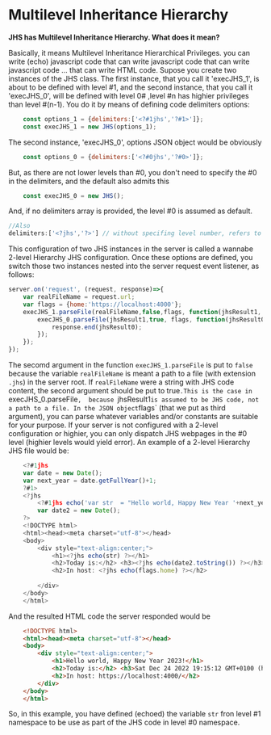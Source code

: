 # Multilevel Inheritance Hierarchy

**JHS has Multilevel Inheritance Hierarchy. What does it mean?**

 Basically, it means Multilevel Inheritance Hierarchical Privileges. you can write 
 (echo) javascript code that can write javascript code that can write javascript 
 code ... that can write HTML code. 
Supose you create two instances of the JHS class. The first instance, that you 
call it 'execJHS_1', is about to be defined with level #1, and the second instance, 
that you call it 'execJHS_0', will be defined with level 0# ,level #n has highier 
privileges than level #(n-1). You do it by means of defining 
code delimiters options:

```javascript
    const options_1 = {delimiters:['<?#1jhs','?#1>']};
    const execJHS_1 = new JHS(options_1);
```
The second instance, 'execJHS_0', options JSON object  would be  obviously
    
```javascript
    const options_0 = {delimiters:['<?#0jhs','?#0>']};
```
But, as there are not lower levels than #0, you don't need to specify the #0 in the 
delimiters, and the default also admits this
```javascript
    const execJHS_0 = new JHS();
```
And, if no delimiters array is provided, the level #0 is assumed as default. 
```javascript 
//Also
delimiters:['<?jhs','?>'] // without specifing level number, refers to level #0.
```
This configuration of two JHS instances in the server is called a wannabe 2-level Hierarchy JHS configuration.
Once these options are defined, you switch those two instances nested into the server request event listener, as follows:
```javascript
server.on('request', (request, response)=>{
    var realFileName = request.url;
    var flags = {home:'https://localhost:4000'};
    execJHS_1.parseFile(realFileName,false,flags, function(jhsResult1, err){  
        execJHS_0.parseFile(jhsResult1,true, flags, function(jhsResult0, err){  		
	        response.end(jhsResult0);	
	    }); 
	}); 
});
```
The secomd argument in the function `execJHS_1.parseFile` is put to `false` 
because the variable `realFileName` is meant a path to a file (with extension 
`.jhs`) in the server root. If `realFileName` were a string with JHS code content, 
the second argument should be put to true`.This is the case in `execJHS_0.parseFile`, 
because `jhsResult1` is assumed to be JHS code, not a path to a file.
In the JSON object `flags` (that we put as third argument), you can parse whatever variables and/or constants are suitable for your purpose.
If your server is not configured with a 2-level configuration or highier, you can only dispatch JHS webpages in the #0 level (highier levels would yield error).
An example of a 2-level Hierarchy JHS file would be:
```javascript
    <?#1jhs 
    var date = new Date();
    var next_year = date.getFullYear()+1;
    ?#1>
    <?jhs 
        <?#1jhs echo('var str  = "Hello world, Happy New Year '+next_year+'!"') ?#1>;
        var date2 = new Date();
    ?>
    <!DOCTYPE html> 
    <html><head><meta charset="utf-8"></head>
    <body>
        <div style="text-align:center;">
            <h1><?jhs echo(str) ?></h1>
            <h2>Today is:</h2> <h3><?jhs echo(date2.toString()) ?></h3>
            <h2>In host: <?jhs echo(flags.home) ?></h2>
        
        </div>
    </body>
    </html>
```
And the resulted HTML code the server responded would be

```html
    <!DOCTYPE html> 
    <html><head><meta charset="utf-8"></head>
    <body>
        <div style="text-align:center;">
            <h1>Hello world, Happy New Year 2023!</h1>
            <h2>Today is:</h2> <h3>Sat Dec 24 2022 19:15:12 GMT+0100 (hora estándar de Europa central)</h3>
            <h2>In host: https://localhost:4000/</h2>
        </div>
    </body>
    </html>
```
So, in this example, you have defined (echoed) the variable `str` fron level #1 namespace to be use as part 
of the JHS code in level #0 namespace.

